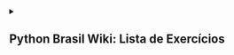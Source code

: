<details>
  <summary>
    <h2>Python Brasil Wiki: Lista de Exercícios</h2>
  </summary>

  <br>

  <details>
    <summary>
      <h3>Estrutura Sequencial</h3>
    </summary>
    
  #### 1. Faça um Programa que mostre a mensagem "Alo mundo" na tela.

```python
print("Alô Mundo")
```

  #### 2. Faça um Programa que peça um número e então mostre uma mensagem com o número informado

```python
numero = input("Digite o número")

print(numero)
```

  #### 3. Faça um Programa que peça dois números e imprima a soma.

```python
numero1 = int(input("Digite o primeiro número"))

numero2 = int(input("Digite o segundo número"))

print(numero1 + numero2)
```

  #### 4. Faça um Programa que peça as 4 notas bimestrais e mostre a média.

```python
nota1 = float(input("Digite a primeira nota"))

nota2 = float(input("Digite a segunda nota"))

nota3 = float(input("Digite a terceira nota"))

nota4 = float(input("Digite a quarta nota"))

média = (nota1 + nota2 + nota3 + nota4) / 4

print(média)
```

  #### 5. Faça um Programa que converta metros para centímetros.

```python
metros = 100

centimetros = 100 * 100

print(centimetros)
```

  #### 6. Faça um Programa que peça o raio de um círculo, calcule e mostre sua área.

```python
raioCirculo = int(input("Digite o raio do círculo"))

area = 3.14 * (raioCirculo**2)
```

  #### 7. Faça um Programa que calcule a área de um quadrado, em seguida mostre o dobro desta área para o usuário.

```python
ladoQuadrado = float(input("Digite um lado do quadrado: "))

areaQuadrado = ladoQuadrado**2 * 2

print("A área do quadrado é %.2f" % areaQuadrado)
```

  #### 8. Faça um Programa que pergunte quanto você ganha por hora e o número de horas trabalhadas no mês. Calcule e mostre o total do seu salário no referido mês. 

```python
salarioHora = float(input("Digite seu salário por hora: "))

horasMensal = float(input("Digite sua carga horária mensal: "))

salario = salarioHora * horasMensal

print("O salário mensal é R$ %.2f " % salario)
```

  #### 9. Faça um Programa que peça a temperatura em graus Fahrenheit, transforme e mostre a temperatura em graus Celsius.

```python
fahrenheit = float(input("Digite a temperautra para ser convertida de fahrenheit para celsius: "))

celsius = (fahrenheit - 32) / 1.8

print("A temperatura em %.1f° fahrenheit equivale à %.1f° celsius" % (fahrenheit, celsius))
```

  #### 10. Faça um Programa que peça a temperatura em graus Celsius, transforme e mostre em graus Fahrenheit.

```python
celsius = float(input("Digite a temperatura para ser convertida de celsius para fahrenheit: "))

fahrenheit = (celsius * 1.8) + 32

print("A temperatura em %.1f° celsius equivale à %.1f° fahrenheit" % (celsius, fahrenheit))
```

  #### 11. Faça um Programa que peça 2 números inteiros e um número real. Calcule e mostre: o produto do dobro do primeiro com metade do segundo, a soma do triplo do primeiro com o terceiro e o terceiro elevado ao cubo. 

```python


```

  #### 12. Tendo como dados de entrada a altura de uma pessoa, construa um algoritmo que calcule seu peso ideal, usando a seguinte fórmula: (72.7*altura) - 58

```python

```
  #### 13. Tendo como dado de entrada a altura (h) de uma pessoa, construa um algoritmo que calcule seu peso ideal, utilizando as seguintes fórmulas: Para homens: (72.7 * h) - 58 e para mulheres: (62.1 * h) - 44.7 
    

  </details>

  
  <details>
    <summary>
      <h3>Estrutura de Decisão</h3>
    </summary>
  
  #### 1. Faça um Programa que peça dois números e imprima o maior deles. 

```python
numero1 = int(input("Digite o primeiro número: "))

numero2 = int(input("Digite o segundo número: "))

if numero1 > numero2:

    print("O maior número é %d" % numero1)

elif numero1 < numero2:

    print("O maior número é %d" % numero2)

else:

    print("Os dois números são iguais")
```

  #### 2. Faça um Programa que peça um valor e mostre na tela se o valor é positivo ou negativo.

```python
valor = float(input("Digite um número: "))

if valor < 0:

    print("O valor %.1f é negativo" % valor)

else:

    print("O valor %.1f é positivo" % valor)
```
  
  #### 3. Faça um Programa que verifique se uma letra digitada é "F" ou "M". Conforme a letra escrever: F - Feminino, M - Masculino ou Sexo Inválido.

```python
sexo = input("Digite o sexo: ")

if sexo == "F" or sexo == "f":

    print("O sexo é Feminino")

elif sexo == "M" or sexo == "m":

    print("O sexo é Masculino")

else:

    print("O sexo é inválido")
```
  
  #### 4. Faça um Programa que verifique se uma letra digitada é vogal ou consoante.

```python
listaConsoante = ["a", "b", "c", "d", "e", "f", "g", "h", "i", "j", "k", "l", "m", "n", "o", "p", "q", "r", "s", "t", "u", "v", "w", "x", "y", "z", "ç",
                  "A", "B", "C", "D", "E", "F", "G", "H", "I", "J", "K", "L", "M", "N", "O", "P", "Q", "R", "S", "T", "U", "V", "W", "X", "Y", "Z", "Ç"]

listaVogal = ["A", "E", "I", "O", "U", "a", "e", "i", "o", "u"]

letraBusca = input("Digite a letra para saber se é vogal ou consoante: ")

if letraBusca in listaVogal:

    print("A letra '%s' é Vogal" % letraBusca)

elif letraBusca in listaConsoante:

    print("A letra '%s' é Consoante" % letraBusca)

else:

    print("A letra '%s' não é nem vogal nem consoante" % letraBusca)
```
  
  #### 5. Faça um programa para a leitura de duas notas parciais de um aluno. O programa deve calcular a média alcançada por aluno e apresentar: A mensagem "Aprovado", se a média alcançada for maior ou igual a 7; A mensagem "Reprovado", se a média for menor do que 7; A mensagem "Aprovado com Distinção", se a média for igual a 10. 

```python
nota1 = float(input("Digite a primeira nota: "))

nota2 = float(input("Digite a segunda nota: "))

media = (nota1 + nota2) / 2

if media < 7:

    print("O aluno foi reprovado com a nota %.2f" % media)

elif media < 10:

    print("O aluno foi aprovado com a nota %.2f" % media)

else:

    print("O aluno foi aprovado com distinção através da nota %.2f" % media)
```
  
  #### 6. Faça um Programa que leia três números e mostre o maior deles. 

```python
numero1 = float(input("Digite o primeiro número: "))

numero2 = float(input("Digite o segundo número: "))

numero3 = float(input("Digite o terceiro número: "))

if numero1 > numero2 and numero1 > numero3:

    print("O primeiro número é maior")

elif numero2 > numero1 and numero2 > numero3:

    print("O segundo número é maior")

elif numero3 > numero2  and numero3 > numero1:

    print("O terceiro número é maior")
```
  </details>

</details>
